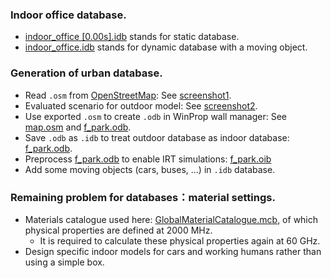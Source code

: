 ### Indoor office database.
+ [indoor_office [0.00s].idb](./indoor_office%20%5B0.00s%5D.idb) stands for static database. 
+ [indoor_office.idb](./indoor_office.idb) stands for dynamic database with a moving object.
### Generation of urban database.
+ Read `.osm` from [OpenStreetMap](https://www.openstreetmap.org/): See [screenshot1](记录.assets/image-20210707152223927.png).
+ Evaluated scenario for outdoor model: See [screenshot2](记录.assets/image-20210707152318091.png).
+ Use exported `.osm` to create `.odb` in WinProp wall manager: See [map.osm](./map.osm) and [f_park.odb](./f_park.odb).
+ Save `.odb` as `.idb` to treat outdoor database as indoor database: [f_park.odb](./f_park.odb).
+ Preprocess [f_park.odb](./f_park.odb) to enable IRT simulations: [f_park.oib](./f_park.oib)
+ Add some moving objects (cars, buses, ...) in `.idb` database.
### Remaining problem for databases：material settings.
+ Materials catalogue used here: [GlobalMaterialCatalogue.mcb](./GlobalMaterialCatalogue.mcb),
  of which physical properties are defined at 2000 MHz.  
  + It is required to calculate these physical properties again at 60 GHz.
+ Design specific indoor models for cars and working humans rather than using a simple box.   
